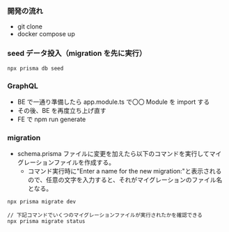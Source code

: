 ### 開発の流れ

- git clone
- docker compose up

### seed データ投入（migration を先に実行）

```
npx prisma db seed
```

### GraphQL

- BE で一通り準備したら app.module.ts で〇〇 Module を import する
- その後、BE を再度立ち上げ直す
- FE で npm run generate

### migration

- schema.prisma ファイルに変更を加えたら以下のコマンドを実行してマイグレーションファイルを作成する。
  - コマンド実行時に"Enter a name for the new migration:"と表示されるので、任意の文字を入力すると、それがマイグレーションのファイル名となる。

```
npx prisma migrate dev

// 下記コマンドでいくつのマイグレーションファイルが実行されたかを確認できる
npx prisma migrate status
```
